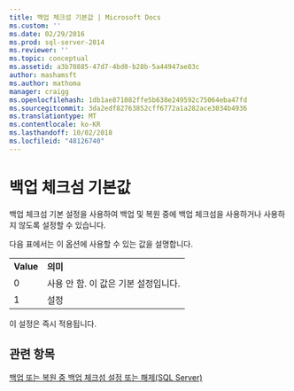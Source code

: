 ```yaml
---
title: 백업 체크섬 기본값 | Microsoft Docs
ms.custom: ''
ms.date: 02/29/2016
ms.prod: sql-server-2014
ms.reviewer: ''
ms.topic: conceptual
ms.assetid: a3b70885-47d7-4bd0-b28b-5a44947ae83c
author: mashamsft
ms.author: mathoma
manager: craigg
ms.openlocfilehash: 1db1ae871082ffe5b638e249592c75064eba47fd
ms.sourcegitcommit: 3da2edf82763852cff6772a1a282ace3034b4936
ms.translationtype: MT
ms.contentlocale: ko-KR
ms.lasthandoff: 10/02/2018
ms.locfileid: "48126740"
---
```

# <a name="backup-checksum-default"></a>백업 체크섬 기본값
  백업 체크섬 기본 설정을 사용하여 백업 및 복원 중에 백업 체크섬을 사용하거나 사용하지 않도록 설정할 수 있습니다.  
  
 다음 표에서는 이 옵션에 사용할 수 있는 값을 설명합니다.  
  
|||  
|-|-|  
|**Value**|**의미**|  
|0|사용 안 함. 이 값은 기본 설정입니다.|  
|1|설정|  
  
 이 설정은 즉시 적용됩니다.  
  
## <a name="see-also"></a>관련 항목  
 [백업 또는 복원 중 백업 체크섬 설정 또는 해제&#40;SQL Server&#41;](../relational-databases/backup-restore/enable-or-disable-backup-checksums-during-backup-or-restore-sql-server.md)  
  
  
